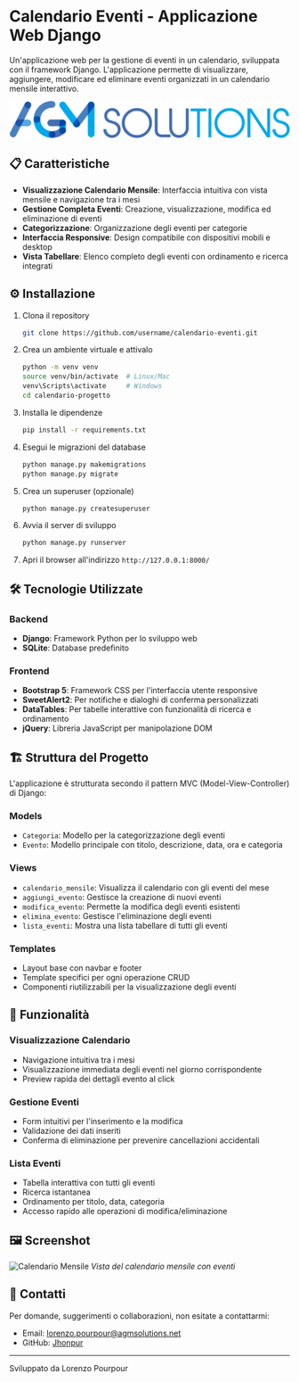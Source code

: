# Calendario Eventi - Applicazione Web Django

Un'applicazione web per la gestione di eventi in un calendario, sviluppata con il framework Django. L'applicazione permette di visualizzare, aggiungere, modificare ed eliminare eventi organizzati in un calendario mensile interattivo.

![Logo Progetto](/calendario_progetto/events/static/events/img/agm_solutions.png)

## 📋 Caratteristiche

- **Visualizzazione Calendario Mensile**: Interfaccia intuitiva con vista mensile e navigazione tra i mesi
- **Gestione Completa Eventi**: Creazione, visualizzazione, modifica ed eliminazione di eventi
- **Categorizzazione**: Organizzazione degli eventi per categorie
- **Interfaccia Responsive**: Design compatibile con dispositivi mobili e desktop
- **Vista Tabellare**: Elenco completo degli eventi con ordinamento e ricerca integrati

## ⚙️ Installazione

1. Clona il repository
   ```bash
   git clone https://github.com/username/calendario-eventi.git
   ```

2. Crea un ambiente virtuale e attivalo
   ```bash
   python -m venv venv
   source venv/bin/activate  # Linux/Mac
   venv\Scripts\activate     # Windows
   cd calendario-progetto
   ```

3. Installa le dipendenze
   ```bash
   pip install -r requirements.txt
   ```

4. Esegui le migrazioni del database
   ```bash
   python manage.py makemigrations
   python manage.py migrate
   ```

5. Crea un superuser (opzionale)
   ```bash
   python manage.py createsuperuser
   ```

6. Avvia il server di sviluppo
   ```bash
   python manage.py runserver
   ```

7. Apri il browser all'indirizzo `http://127.0.0.1:8000/`

## 🛠️ Tecnologie Utilizzate

### Backend
- **Django**: Framework Python per lo sviluppo web
- **SQLite**: Database predefinito

### Frontend
- **Bootstrap 5**: Framework CSS per l'interfaccia utente responsive
- **SweetAlert2**: Per notifiche e dialoghi di conferma personalizzati
- **DataTables**: Per tabelle interattive con funzionalità di ricerca e ordinamento
- **jQuery**: Libreria JavaScript per manipolazione DOM

## 🏗️ Struttura del Progetto

L'applicazione è strutturata secondo il pattern MVC (Model-View-Controller) di Django:

### Models
- `Categoria`: Modello per la categorizzazione degli eventi
- `Evento`: Modello principale con titolo, descrizione, data, ora e categoria

### Views
- `calendario_mensile`: Visualizza il calendario con gli eventi del mese
- `aggiungi_evento`: Gestisce la creazione di nuovi eventi
- `modifica_evento`: Permette la modifica degli eventi esistenti
- `elimina_evento`: Gestisce l'eliminazione degli eventi
- `lista_eventi`: Mostra una lista tabellare di tutti gli eventi

### Templates
- Layout base con navbar e footer
- Template specifici per ogni operazione CRUD
- Componenti riutilizzabili per la visualizzazione degli eventi

## 📱 Funzionalità

### Visualizzazione Calendario
- Navigazione intuitiva tra i mesi
- Visualizzazione immediata degli eventi nel giorno corrispondente
- Preview rapida dei dettagli evento al click

### Gestione Eventi
- Form intuitivi per l'inserimento e la modifica
- Validazione dei dati inseriti
- Conferma di eliminazione per prevenire cancellazioni accidentali

### Lista Eventi
- Tabella interattiva con tutti gli eventi
- Ricerca istantanea
- Ordinamento per titolo, data, categoria
- Accesso rapido alle operazioni di modifica/eliminazione

## 🖼️ Screenshot

![Calendario Mensile](calendario_new/calendario_progetto/events/static/events/img/cal_img.png)
*Vista del calendario mensile con eventi*

## 👥 Contatti

Per domande, suggerimenti o collaborazioni, non esitate a contattarmi:
- Email: [lorenzo.pourpour@agmsolutions.net](mailto:lorenzo.pourpour@agmsolutions.net)
- GitHub: [Jhonpur](https://github.com/username)

---

Sviluppato da Lorenzo Pourpour
